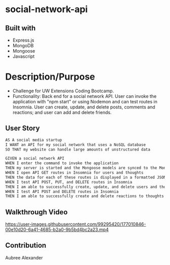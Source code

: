 # social-network-api

## Built with
* Express.js
* MongoDB 
* Mongoose
* Javascript

# Description/Purpose
* Challenge for UW Extensions Coding Bootcamp.
* Functionality: Back end for a social network API. User can invoke the application with "npm start" or using Nodemon and can test routes in Insomnia. User can create, update, and delete posts, comments and reactions; and user can add and delete friends.


## User Story
```md
AS A social media startup
I WANT an API for my social network that uses a NoSQL database
SO THAT my website can handle large amounts of unstructured data
```
```md
GIVEN a social network API
WHEN I enter the command to invoke the application
THEN my server is started and the Mongoose models are synced to the MongoDB database
WHEN I open API GET routes in Insomnia for users and thoughts
THEN the data for each of these routes is displayed in a formatted JSON
WHEN I test API POST, PUT, and DELETE routes in Insomnia
THEN I am able to successfully create, update, and delete users and thoughts in my database
WHEN I test API POST and DELETE routes in Insomnia
THEN I am able to successfully create and delete reactions to thoughts and add and remove friends to a user’s friend list
```

## Walkthrough Video

https://user-images.githubusercontent.com/99295420/177010846-00e10d20-6a41-4685-b2a0-9b5bd4bc2a23.mp4

## Contribution
Aubree Alexander
